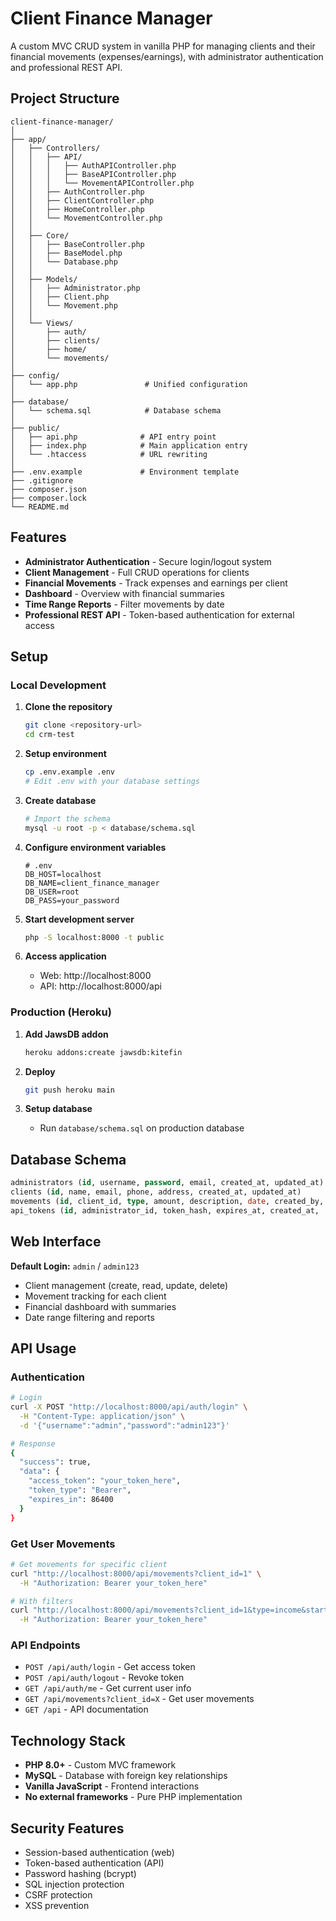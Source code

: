 # Client Finance Manager

A custom MVC CRUD system in vanilla PHP for managing clients and their financial movements (expenses/earnings), with administrator authentication and professional REST API.

## Project Structure

```
client-finance-manager/
│
├── app/
│   ├── Controllers/
│   │   ├── API/
│   │   │   ├── AuthAPIController.php
│   │   │   ├── BaseAPIController.php
│   │   │   └── MovementAPIController.php
│   │   ├── AuthController.php
│   │   ├── ClientController.php
│   │   ├── HomeController.php
│   │   └── MovementController.php
│   │
│   ├── Core/
│   │   ├── BaseController.php
│   │   ├── BaseModel.php
│   │   └── Database.php
│   │
│   ├── Models/
│   │   ├── Administrator.php
│   │   ├── Client.php
│   │   └── Movement.php
│   │
│   └── Views/
│       ├── auth/
│       ├── clients/
│       ├── home/
│       └── movements/
│
├── config/
│   └── app.php               # Unified configuration
│
├── database/
│   └── schema.sql            # Database schema
│
├── public/
│   ├── api.php              # API entry point
│   ├── index.php            # Main application entry
│   └── .htaccess            # URL rewriting
│
├── .env.example             # Environment template
├── .gitignore
├── composer.json
├── composer.lock
└── README.md
```

## Features

- **Administrator Authentication** - Secure login/logout system
- **Client Management** - Full CRUD operations for clients
- **Financial Movements** - Track expenses and earnings per client
- **Dashboard** - Overview with financial summaries
- **Time Range Reports** - Filter movements by date
- **Professional REST API** - Token-based authentication for external access

## Setup

### Local Development

1. **Clone the repository**
   ```bash
   git clone <repository-url>
   cd crm-test
   ```

2. **Setup environment**
   ```bash
   cp .env.example .env
   # Edit .env with your database settings
   ```

3. **Create database**
   ```bash
   # Import the schema
   mysql -u root -p < database/schema.sql
   ```

4. **Configure environment variables**
   ```env
   # .env
   DB_HOST=localhost
   DB_NAME=client_finance_manager
   DB_USER=root
   DB_PASS=your_password
   ```

5. **Start development server**
   ```bash
   php -S localhost:8000 -t public
   ```

6. **Access application**
    - Web: http://localhost:8000
    - API: http://localhost:8000/api

### Production (Heroku)

1. **Add JawsDB addon**
   ```bash
   heroku addons:create jawsdb:kitefin
   ```

2. **Deploy**
   ```bash
   git push heroku main
   ```

3. **Setup database**
    - Run `database/schema.sql` on production database

## Database Schema

```sql
administrators (id, username, password, email, created_at, updated_at)
clients (id, name, email, phone, address, created_at, updated_at)
movements (id, client_id, type, amount, description, date, created_by, created_at)
api_tokens (id, administrator_id, token_hash, expires_at, created_at, ...)
```

## Web Interface

**Default Login:** `admin` / `admin123`

- Client management (create, read, update, delete)
- Movement tracking for each client
- Financial dashboard with summaries
- Date range filtering and reports

## API Usage

### Authentication

```bash
# Login
curl -X POST "http://localhost:8000/api/auth/login" \
  -H "Content-Type: application/json" \
  -d '{"username":"admin","password":"admin123"}'

# Response
{
  "success": true,
  "data": {
    "access_token": "your_token_here",
    "token_type": "Bearer",
    "expires_in": 86400
  }
}
```

### Get User Movements

```bash
# Get movements for specific client
curl "http://localhost:8000/api/movements?client_id=1" \
  -H "Authorization: Bearer your_token_here"

# With filters
curl "http://localhost:8000/api/movements?client_id=1&type=income&start_date=2025-01-01" \
  -H "Authorization: Bearer your_token_here"
```

### API Endpoints

- `POST /api/auth/login` - Get access token
- `POST /api/auth/logout` - Revoke token
- `GET /api/auth/me` - Get current user info
- `GET /api/movements?client_id=X` - Get user movements
- `GET /api` - API documentation

## Technology Stack

- **PHP 8.0+** - Custom MVC framework
- **MySQL** - Database with foreign key relationships
- **Vanilla JavaScript** - Frontend interactions
- **No external frameworks** - Pure PHP implementation

## Security Features

- Session-based authentication (web)
- Token-based authentication (API)
- Password hashing (bcrypt)
- SQL injection protection
- CSRF protection
- XSS prevention

